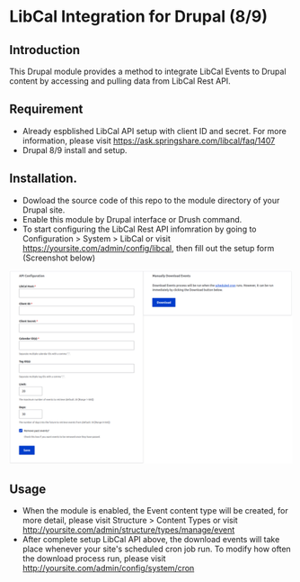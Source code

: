 # LibCal Integration for Drupal (8/9)

## Introduction
This Drupal module provides a method to integrate LibCal Events to Drupal content by accessing and pulling data from LibCal Rest API. 

## Requirement

* Already espblished LibCal API setup with client ID and secret. For more information, please visit https://ask.springshare.com/libcal/faq/1407
* Drupal 8/9 install and setup. 

## Installation. 

* Dowload the source code of this repo to the module directory of your Drupal site. 
* Enable this module by Drupal interface or Drush command. 
* To start configuring the LibCal Rest API infomration by going to Configuration > System > LibCal or visit https://yoursite.com/admin/config/libcal, then fill out the setup form (Screenshot below)

![alt text](https://raw.githubusercontent.com/digitalutsc/drupal_libcal/dsu/man_config.png "Configure LibCal Rest API")

## Usage

* When the module is enabled, the Event content type will be created, for more detail, please visit Structure > Content Types or visit http://yoursite.com/admin/structure/types/manage/event
* After complete setup LibCal API above, the download events will take place whenever your site's scheduled cron job run. To modify how often the download process run, please visit http://yoursite.com/admin/config/system/cron

